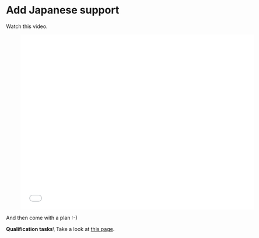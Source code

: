 
# Add Japanese support

Watch this video.

<div class="video">
    <figure>
        <iframe width="640" height="480" src="//www.youtube.com/embed/7QhwgrOrnyE" frameborder="0" allowfullscreen></iframe>
    </figure>
</div>
And then come with a plan :-) 

**Qualification tasks**\\
Take a look at [this page](https///ccextractor.org/public/gsoc/takehome).

